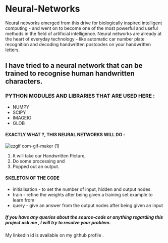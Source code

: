 # Neural-Networks

Neural networks emerged from this drive for biologically inspired intelligent computing - and 
went on to become one of the most powerful and useful methods in the field of artificial intelligence.
Neural networks are already at the heart of everyday technology - like automatic car number plate recognition and 
decoding handwritten postcodes on your handwritten letters.
 
##  I have tried to a neural network that can be trained to recognise human handwritten characters.

###  PYTHON MODULES AND LIBRARIES THAT ARE USED HERE :


* NUMPY
* SCIPY
* IMAGEIO
* GLOB
 
 #### EXACTLY WHAT ?, THIS NEURAL NETWORKS WILL DO :
 ![ezgif com-gif-maker (1)](https://user-images.githubusercontent.com/76246911/122233398-a831e780-ced9-11eb-8614-6b69d0a0bd57.gif)

1. It will take our Handwritten Picture,
2. Do some processing and
3. Popped out an output.

#### SKELETON OF THE CODE
- initialisation - to set the number of input, hidden and output nodes 
- train - refine the weights after being given a training set example to learn from 
- query - give an answer from the output nodes after being given an input

##### If you have any queries about the source-code or anything regarding this project ask me , I will try to resolve your problem.
My linkedin id is available on my github profile .
